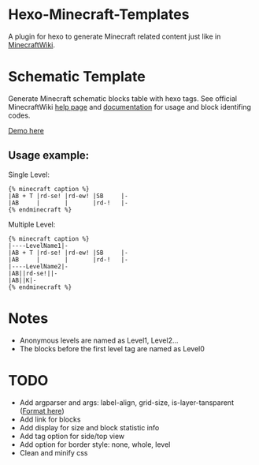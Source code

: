 # Hexo-Minecraft-Templates
A plugin for hexo to generate Minecraft related content just like in [MinecraftWiki](https://minecraft.gamepedia.com/).

# Schematic Template
Generate Minecraft schematic blocks table with hexo tags. See official MinecraftWiki [help page](https://minecraft.gamepedia.com/Help:Schematic) and [documentation](https://minecraft.gamepedia.com/Template:Schematic) for usage and block identifing codes.

[Demo here](http://jacobz.top/2017-08/MCTowerWheat/)

## Usage example:
Single Level:
```
{% minecraft caption %}
|AB + T |rd-se! |rd-ew! |SB     |-
|AB     |       |       |rd-!   |-
{% endminecraft %}
```

Multiple Level:
```
{% minecraft caption %}
|----LevelName1|-
|AB + T |rd-se! |rd-ew! |SB     |-
|AB     |       |       |rd-!   |-
|----LevelName2|-
|AB||rd-se!||-
|AB||K|-
{% endminecraft %}
```

# Notes
- Anonymous levels are named as Level1, Level2...
- The blocks before the first level tag are named as Level0

# TODO
- Add argparser and args: label-align, grid-size, is-layer-tansparent ([Format here](https://hexo.io/zh-cn/docs/tag-plugins.html))
- Add link for blocks
- Add display for size and block statistic info
- Add tag option for side/top view
- Add option for border style: none, whole, level
- Clean and minify css

